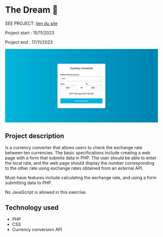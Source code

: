 # The Dream 💱

SEE PROJECT: [lien du site](images/image_projet.png)

Project start : 15/11/2023

Project end : 17/11/2023

![image projet](images/image_projet.png)

## Project description

Is a currency converter that allows users to check the exchange rate between ten currencies. The basic specifications include creating a web page with a form that submits data in PHP. The user should be able to enter the local rate, and the web page should display the number corresponding to the other rate using exchange rates obtained from an external API.

Must-have features include calculating the exchange rate, and using a form submitting data to PHP.

No JavaScript is allowed in this exercise.


## Technology used
- PHP
- CSS
- Currency conversion API



